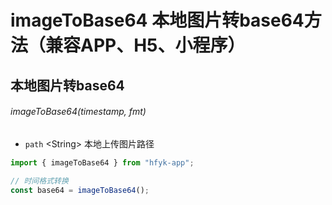 # imageToBase64 本地图片转base64方法（兼容APP、H5、小程序）

## 本地图片转base64
###### imageToBase64(timestamp, fmt)

- `path` \<String> 本地上传图片路径

```javascript
import { imageToBase64 } from "hfyk-app";

// 时间格式转换
const base64 = imageToBase64();
```